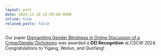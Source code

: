 ```yaml
---
layout: post
date: 2024-11-10 15:59:00-0400
inline: true
related_posts: false
---
```


Our paper [Dismantling Gender Blindness in Online Discussion of a Crime/Gender Dichotomy](https://dl.acm.org/doi/10.1145/3653686) was awarded a **DEI Recognition** at CSCW 2024. Congratulations to Yigang, Weilun, and Qunfang!
